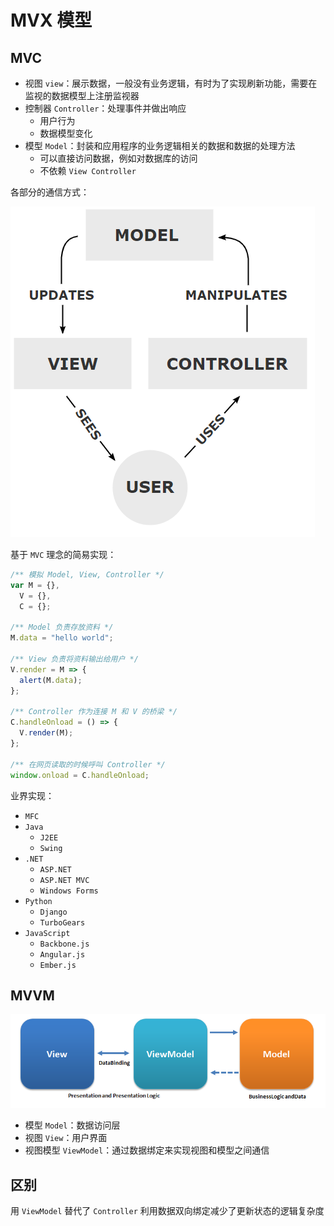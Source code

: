 # MVX 模型

## MVC

- 视图 `view`：展示数据，一般没有业务逻辑，有时为了实现刷新功能，需要在监视的数据模型上注册监视器
- 控制器 `Controller`：处理事件并做出响应
  - 用户行为
  - 数据模型变化
- 模型 `Model`：封装和应用程序的业务逻辑相关的数据和数据的处理方法
  - 可以直接访问数据，例如对数据库的访问
  - 不依赖 `View Controller`

各部分的通信方式：

![mvc](/eng_mvx_1.png)

基于 `MVC` 理念的简易实现：

```js
/** 模拟 Model, View, Controller */
var M = {},
  V = {},
  C = {};

/** Model 负责存放资料 */
M.data = "hello world";

/** View 负责将资料输出给用户 */
V.render = M => {
  alert(M.data);
};

/** Controller 作为连接 M 和 V 的桥梁 */
C.handleOnload = () => {
  V.render(M);
};

/** 在网页读取的时候呼叫 Controller */
window.onload = C.handleOnload;
```

业界实现：

- `MFC`
- `Java`
  - `J2EE`
  - `Swing`
- `.NET`
  - `ASP.NET`
  - `ASP.NET MVC`
  - `Windows Forms`
- `Python`
  - `Django`
  - `TurboGears`
- `JavaScript`
  - `Backbone.js`
  - `Angular.js`
  - `Ember.js`

## MVVM

![MVVM](/eng_mvx_2.png)

- 模型 `Model`：数据访问层
- 视图 `View`：用户界面
- 视图模型 `ViewModel`：通过数据绑定来实现视图和模型之间通信

## 区别

用 `ViewModel` 替代了 `Controller` 利用数据双向绑定减少了更新状态的逻辑复杂度
